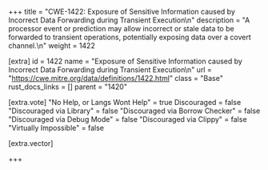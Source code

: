 +++
title = "CWE-1422: Exposure of Sensitive Information caused by Incorrect Data Forwarding during Transient Execution\n"
description = "A processor event or prediction may allow incorrect or stale data to be forwarded to transient operations, potentially exposing data over a covert channel.\n"
weight = 1422

[extra]
id = 1422
name = "Exposure of Sensitive Information caused by Incorrect Data Forwarding during Transient Execution\n"
url = "https://cwe.mitre.org/data/definitions/1422.html"
class = "Base"
rust_docs_links = []
parent = "1420"

[extra.vote]
"No Help, or Langs Wont Help" = true
Discouraged = false
"Discouraged via Library" = false
"Discouraged via Borrow Checker" = false
"Discouraged via Debug Mode" = false
"Discouraged via Clippy" = false
"Virtually Impossible" = false

[extra.vector]

+++
